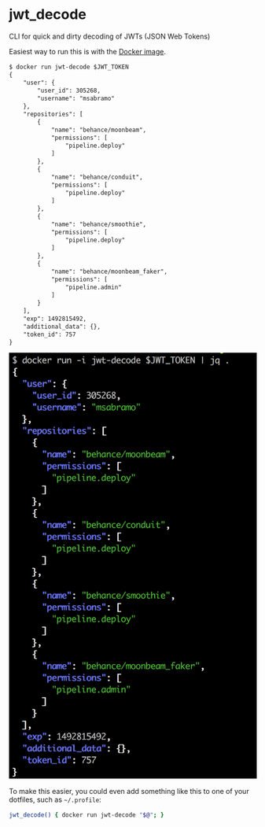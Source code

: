 # jwt_decode
CLI for quick and dirty decoding of JWTs (JSON Web Tokens)

Easiest way to run this is with the [Docker image](https://hub.docker.com/r/msabramo/jwt_decode/).

```
$ docker run jwt-decode $JWT_TOKEN
{
    "user": {
        "user_id": 305268,
        "username": "msabramo"
    },
    "repositories": [
        {
            "name": "behance/moonbeam",
            "permissions": [
                "pipeline.deploy"
            ]
        },
        {
            "name": "behance/conduit",
            "permissions": [
                "pipeline.deploy"
            ]
        },
        {
            "name": "behance/smoothie",
            "permissions": [
                "pipeline.deploy"
            ]
        },
        {
            "name": "behance/moonbeam_faker",
            "permissions": [
                "pipeline.admin"
            ]
        }
    ],
    "exp": 1492815492,
    "additional_data": {},
    "token_id": 757
}
```

![example image](images/example.png)

To make this easier, you could even add something like this to one of your dotfiles, such as `~/.profile`:

```bash
jwt_decode() { docker run jwt-decode "$@"; }
```
